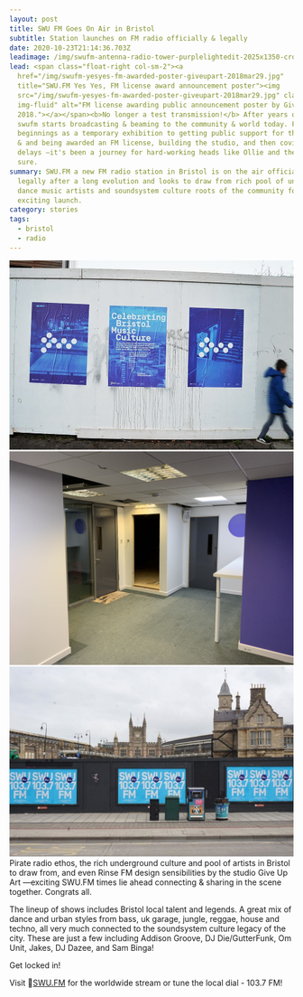 ```yaml
---
layout: post
title: SWU FM Goes On Air in Bristol
subtitle: Station launches on FM radio officially & legally
date: 2020-10-23T21:14:36.703Z
leadimage: /img/swufm-antenna-radio-tower-purplelightedit-2025x1350-crop-1080x1350.jpg
lead: <span class="float-right col-sm-2"><a
  href="/img/swufm-yesyes-fm-awarded-poster-giveupart-2018mar29.jpg"
  title="SWU.FM Yes Yes, FM license award announcement poster"><img
  src="/img/swufm-yesyes-fm-awarded-poster-giveupart-2018mar29.jpg" class="mx-3
  img-fluid" alt="FM license awarding public announcement poster by GiveUpArt,
  2018."></a></span><b>No longer a test transmission!</b> After years of work,
  swufm starts broadcasting & beaming to the community & world today. From
  beginnings as a temporary exhibition to getting public support for the station
  & and being awarded an FM license, building the studio, and then covid launch
  delays –it's been a journey for hard-working heads like Ollie and the team for
  sure.
summary: SWU.FM a new FM radio station in Bristol is on the air officially &
  legally after a long evolution and looks to draw from rich pool of underground
  dance music artists and soundsystem culture roots of the community for an
  exciting launch.
category: stories
tags:
  - bristol
  - radio
---
```

<div class="container">
<div class="row justify-content-md-center">
<div class="col-sm-4"><img src="/img/swufm-nov2015-temporary-popup-transmission-promo.jpg" class="img-thumbnail img-fluid"></div>
<div class="col-sm-4"><img src="/img/swufm-studio-build-14aug2020-ollie303-EfY2av_X0AAkXfo.jpg" class="img-thumbnail img-fluid"></div>
</div>
<div class="row justify-content-md-center">
<div class="col-sm-8"><img src="/img/swufm-promo-posters-bristol-giveupart-121477819_831639037580383_3785476573110854135_n.jpg" class="img-fluid img-thumbnail"></div>
</div>
</div>
Pirate radio ethos, the rich underground culture and pool of artists in Bristol to draw from, and even Rinse FM design sensibilities by the studio Give Up Art —exciting SWU.FM times lie ahead connecting & sharing in the scene together. Congrats all. 

The lineup of shows includes Bristol local talent and legends. A great mix of dance and urban styles from bass, uk garage, jungle, reggae, house and techno, all very much connected to the soundsystem culture legacy of the city. These are just a few including Addison Groove, DJ Die/GutterFunk, Om Unit, Jakes, DJ Dazee, and Sam Binga! 

Get locked in!

Visit 🔗[SWU.FM](https://www.swu.fm/) for the worldwide stream or tune the local dial - 103.7 FM!